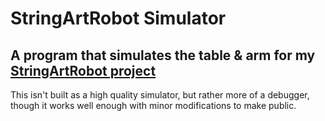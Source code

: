 # StringArtRobot Simulator
## A program that simulates the table & arm for my [StringArtRobot project](https://github.com/quintindunn/stringArtRobot/)
This isn't built as a high quality simulator, but rather more of a debugger, though it works well enough with minor modifications to make public.

